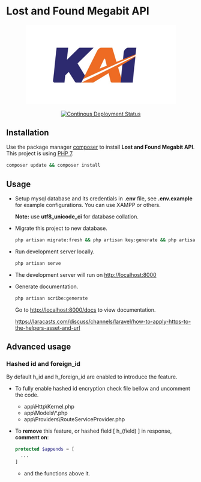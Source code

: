 # Lost and Found Megabit API

<p align="center"><a href="https://github.com/megabitid/LostnFound_Backend" target="_blank"><img src=".docs/logo.jpg" width="400"></a></p>

<p align="center">
<a href="https://github.com/megabitid/LostnFound_Backend/actions?query=workflow%3ACD"><img src="https://github.com/megabitid/LostnFound_Backend/workflows/CD/badge.svg" alt="Continous Deployment Status"></a>
</p>


## Installation

Use the package manager [composer](https://getcomposer.org/download/) to install **Lost and Found Megabit API**. This project is using [PHP 7](https://www.php.net/downloads.php/).

```bash
composer update && composer install
```

## Usage
* Setup mysql database and its credentials in **.env** file, see **.env.example** for example configurations. You can use XAMPP or others. 

  **Note:** use **utf8_unicode_ci** for database collation.
  
* Migrate this project to new database. 
  ```bash
  php artisan migrate:fresh && php artisan key:generate && php artisan jwt:secret -f && php artisan config:cache
  ```
* Run development server locally.
  ```bash
  php artisan serve
  ```
* The development server will run on [http://localhost:8000](http://localhost:8000)
* Generate documentation.
  ```bash
  php artisan scribe:generate
  ```

  Go to [http://localhost:8000/docs](http://localhost:8000/docs) to view documentation.

  https://laracasts.com/discuss/channels/laravel/how-to-apply-https-to-the-helpers-asset-and-url

## Advanced usage
### Hashed id and foreign_id
By default h_id and h_foreign_id are enabled to introduce the feature.
* To fully enable hashed id encryption check file bellow and uncomment the code.

  * app\Http\Kernel.php
  * app\Models\\*.php
  * app\Providers\RouteServiceProvider.php

* To **remove** this feature, or hashed field [ h_(field) ] in response, **comment on**:
  ```php
  protected $appends = [
    ...
  ]
  ```
  * and the functions above it.
